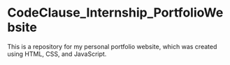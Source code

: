 # CodeClause_Internship_PortfolioWebsite
This is a repository for my personal portfolio website, which was created using HTML, CSS, and JavaScript.
